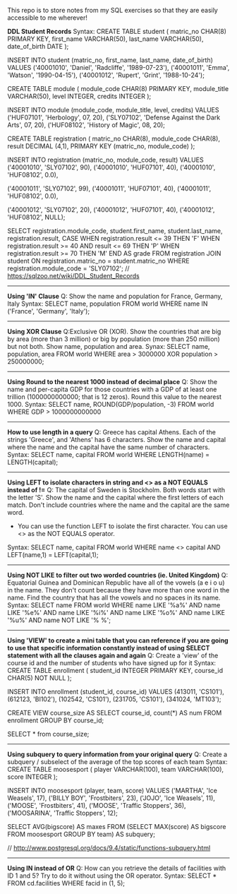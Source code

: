 This repo is to store notes from my SQL exercises so that they are easily accessible to me wherever!

**DDL Student Records** 
Syntax:
CREATE TABLE student (
	matric_no CHAR(8) PRIMARY KEY,
  first_name VARCHAR(50),
  last_name VARCHAR(50),
  date_of_birth DATE
);

INSERT INTO student (matric_no, first_name, last_name, date_of_birth)
VALUES
('40001010', 'Daniel', 'Radcliffe', '1989-07-23'), 
('40001011', 'Emma', 'Watson', '1990-04-15'),
('40001012', 'Rupert', 'Grint', '1988-10-24');

CREATE TABLE module (
	module_code CHAR(8) PRIMARY KEY,
  module_title VARCHAR(50),
  level INTEGER,
  credits INTEGER
);

INSERT INTO module (module_code, module_title, level, credits)
VALUES
('HUF07101', 'Herbology', 07, 20),
('SLY07102', 'Defense Against the Dark Arts', 07, 20),
('HUF08102', 'History of Magic', 08, 20);


CREATE TABLE registration (
  matric_no CHAR(8),
	module_code CHAR(8),
  result DECIMAL (4,1),
  PRIMARY KEY (matric_no, module_code)
);

INSERT INTO registration (matric_no, module_code, result)
VALUES
('40001010', 'SLY07102', 90),
('40001010', 'HUF07101', 40),
('40001010', 'HUF08102', 0.0),

('40001011', 'SLY07102', 99),
('40001011', 'HUF07101', 40),
('40001011', 'HUF08102', 0.0),

('40001012', 'SLY07102', 20),
('40001012', 'HUF07101', 40),
('40001012', 'HUF08102', NULL);


SELECT registration.module_code, student.first_name, student.last_name, registration.result,
CASE
 	WHEN registration.result <= 39 THEN 'F'
 	WHEN registration.result >= 40 AND result <= 69 THEN 'P' 
 	WHEN registration.result >= 70 THEN 'M'
 END AS grade
FROM registration
JOIN student
	ON registration.matric_no = student.matric_no
 WHERE registration.module_code = 'SLY07102';
// https://sqlzoo.net/wiki/DDL_Student_Records

----
**Using 'IN' Clause**
Q: Show the name and population for France, Germany, Italy
Syntax:
SELECT name, population
FROM world
WHERE name IN ('France', 'Germany', 'Italy');

----
**Using XOR Clause**
Q:Exclusive OR (XOR). Show the countries that are big by area (more than 3 million) or big by population (more than 250 million) but not both. Show name, population and area.
Synax:
SELECT name, population, area
FROM world
WHERE area > 3000000 XOR population > 250000000;

----
**Using Round to the nearest 1000 instead of decimal place**
Q: Show the name and per-capita GDP for those countries with a GDP of at least one trillion (1000000000000; that is 12 zeros). Round this value to the nearest 1000.
Syntax:
SELECT name, ROUND(GDP/population, -3)
FROM world
WHERE GDP > 1000000000000

----
**How to use length in a query**
Q: Greece has capital Athens. Each of the strings 'Greece', and 'Athens' has 6 characters. Show the name and capital where the name and the capital have the same number of characters.
Syntax:
SELECT name, capital
  FROM world
 WHERE LENGTH(name) = LENGTH(capital);

----
**Using LEFT to isolate characters in string and <> as a NOT EQUALS instead of !=**
Q: The capital of Sweden is Stockholm. Both words start with the letter 'S'.
Show the name and the capital where the first letters of each match. Don't include countries where the name and the capital are the same word.
- You can use the function LEFT to isolate the first character. You can use <> as the NOT EQUALS operator.

Syntax:
SELECT name, capital
FROM world
WHERE name <> capital AND LEFT(name,1) = LEFT(capital,1);

----
**Using NOT LIKE to filter out two worded countries (ie. United Kingdom)**
Q: Equatorial Guinea and Dominican Republic have all of the vowels (a e i o u) in the name. They don't count because they have more than one word in the name. Find the country that has all the vowels and no spaces in its name.
Syntax: 
SELECT name
   FROM world
WHERE name LIKE '%a%' 
AND name LIKE '%e%'
AND name LIKE '%i%'
AND name LIKE '%o%'
AND name LIKE '%u%'
AND name NOT LIKE '% %'; 

----
**Using 'VIEW' to create a mini table that you can reference if you are going to use that specific information constantly instead of using SELECT statement with all the clauses again and again**
Q: Create a 'view' of the course id and the number of students who have signed up for it
Syntax:
CREATE TABLE enrollment (
	student_id INTEGER PRIMARY KEY,
  course_id CHAR(5) NOT NULL
);

INSERT INTO enrollment (student_id, course_id)
VALUES (413011, 'CS101'), 
(612123, 'BI102'), 
(102542, 'CS101'), 
(231705, 'CS101'), 
(341024, 'MT103');


CREATE VIEW course_size AS
SELECT course_id, count(*) AS num
FROM enrollment
GROUP BY course_id;

SELECT * from course_size;

----
**Using subquery to query information from your original query** 
Q: Create a subquery / subselect of the average of the top scores of each team
Syntax:
CREATE TABLE moosesport (
	player VARCHAR(100),
	team VARCHAR(100),
	score INTEGER
);

INSERT INTO moosesport (player, team, score)
VALUES
('MARTHA', 'Ice Weasels', 17),
('BILLY BOY', 'Frostbiters', 23),
('JOJO', 'Ice Weasels', 11),
('MOOSE', 'Frostbiters', 41),
('MOOSE', 'Traffic Stoppers', 36),
('MOOSARINA', 'Traffic Stoppers', 12);

SELECT AVG(bigscore) AS maxes
FROM (SELECT MAX(score) AS bigscore
FROM moosesport
GROUP BY team) AS subquery;

// http://www.postgresql.org/docs/9.4/static/functions-subquery.html

----
**Using IN instead of OR**
Q: How can you retrieve the details of facilities with ID 1 and 5? Try to do it without using the OR operator.
Syntax:
SELECT *
FROM cd.facilities
WHERE facid in (1, 5);


